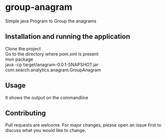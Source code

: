 # group-anagram
Simple java Program to Group the anagrams

## Installation and running the application

Clone the project<br />
Go to the directory where pom.xml is present<br />
mvn package<br />
java -cp target/anagram-0.0.1-SNAPSHOT.jar com.search.analytics.anagram.GroupAnagram

## Usage

It shows the output on the commandline

## Contributing
Pull requests are welcome. For major changes, please open an issue first to discuss what you would like to change.




